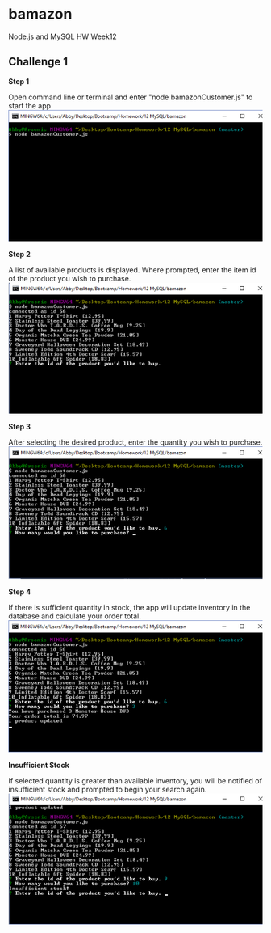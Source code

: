 # bamazon
Node.js and MySQL HW Week12

## Challenge 1

**Step 1** 

Open command line or terminal and enter "node bamazonCustomer.js" to start the app
![step 1](/basicImages/Step1.png)


**Step 2** 

A list of available products is displayed. Where prompted, enter the item id of the product you wish to purchase. 
![step 2](/basicImages/Step2.png)


**Step 3** 

After selecting the desired product, enter the quantity you wish to purchase. 
![step 3](/basicImages/Step3.png)


**Step 4** 

If there is sufficient quantity in stock, the app will update inventory in the database and calculate your order total. 
![step 4](/basicImages/Step4.png)


**Insufficient Stock** 

If selected quantity is greater than available inventory, you will be notified of insufficient stock and prompted to begin your search again. 
![Insufficient Stock](/basicImages/Error.png)